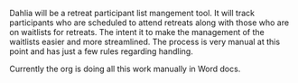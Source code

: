 Dahlia will be a retreat participant list mangement tool. It will track participants who are scheduled to attend retreats along with those who are on waitlists for retreats. The intent it to make the management of the waitlists easier and more streamlined. The process is very manual at this point and has just a few rules regarding handling. 

Currently the org is doing all this work manually in Word docs.
